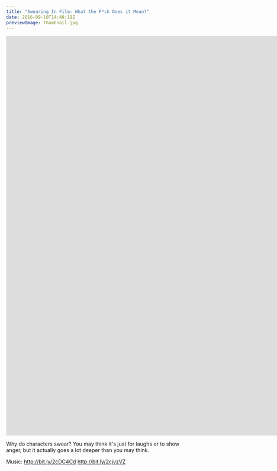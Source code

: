 ```yaml
---
title: "Swearing In Film: What the F*ck Does it Mean?"
date: 2016-09-10T14:48:19Z
previewImage: thumbnail.jpg
---
```


<iframe width="1920" height="1080" src="https://www.youtube.com/embed/lFM0j64itf0" frameborder="0" allow="accelerometer; autoplay; clipboard-write; encrypted-media; gyroscope; picture-in-picture" allowfullscreen></iframe>

Why do characters swear? You may think it's just for laughs or to show anger, but it actually goes a lot deeper than you may think.

Music:
http://bit.ly/2cDC4Cd
http://bit.ly/2cjvzVZ
